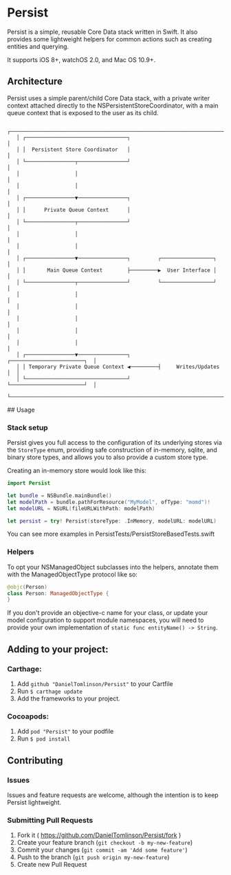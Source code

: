 # Persist

Persist is a simple, reusable Core Data stack written in Swift.
It also provides some lightweight helpers for common actions such as creating
entities and querying.

It supports iOS 8+, watchOS 2.0, and Mac OS 10.9+.

## Architecture

Persist uses a simple parent/child Core Data stack, with a private writer
context attached directly to the NSPersistentStoreCoordinator, with a main
queue context that is exposed to the user as its child.

```
   ┌─────────────────────────────────────────────────────────────────────────┐
   │ ┌─────────────────────────────────┐                                     │
   │ │  Persistent Store Coordinator   │                                     │
   │ └────────────────┬────────────────┘                                     │
   │                  │                                                      │
   │                  │                                                      │
   │ ┌────────────────▼────────────────┐                                     │
   │ │      Private Queue Context      │                                     │
   │ └────────────────┬────────────────┘                                     │
   │                  │                                                      │
   │                  │                                                      │
   │ ┌────────────────▼────────────────┐         ┌─────────────────┐         │
   │ │       Main Queue Context        ├─────────▶  User Interface │         │
   │ └────────────────┬────────────────┘         └─────────────────┘         │
   │                  │                                                      │
   │                  │                                                      │
   │                  │                                                      │
   │                  │                                                      │
   │                  │                                                      │
   │ ┌────────────────▼────────────────┐         ┌────────────────────────┐  │
   │ │ Temporary Private Queue Context ◀─────────┤     Writes/Updates     │  │
   │ └─────────────────────────────────┘         └────────────────────────┘  │
   └─────────────────────────────────────────────────────────────────────────┘
```

## Usage

### Stack setup

Persist gives you full access to the configuration of its underlying stores
via the `StoreType` enum, providing safe construction of in-memory, sqlite, and
binary store types, and allows you to also provide a custom store type.

Creating an in-memory store would look like this:

```swift
import Persist

let bundle = NSBundle.mainBundle()
let modelPath = bundle.pathForResource("MyModel", ofType: "momd")!
let modelURL = NSURL(fileURLWithPath: modelPath)

let persist = try! Persist(storeType: .InMemory, modelURL: modelURL)
```

You can see more examples in PersistTests/PersistStoreBasedTests.swift

### Helpers

To opt your NSManagedObject subclasses into the helpers, annotate them with the
ManagedObjectType protocol like so:

```swift
@objc(Person)
class Person: ManagedObjectType {
}
```
If you don't provide an objective-c name for your class, or update your model
configuration to support module namespaces, you will need to provide your own
implementation of `static func entityName() -> String`.

## Adding to your project:

### Carthage:

1. Add `github "DanielTomlinson/Persist"` to your Cartfile
2. Run `$ carthage update`
3. Add the frameworks to your project.

### Cocoapods:

1. Add `pod "Persist"` to your podfile
2. Run `$ pod install`

## Contributing

### Issues
Issues and feature requests are welcome, although the intention is to keep Persist lightweight.

### Submitting Pull Requests
1. Fork it ( https://github.com/DanielTomlinson/Persist/fork )
2. Create your feature branch (`git checkout -b my-new-feature`)
3. Commit your changes (`git commit -am 'Add some feature'`)
4. Push to the branch (`git push origin my-new-feature`)
5. Create new Pull Request
